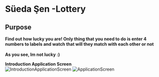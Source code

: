 # Süeda Şen -Lottery 

## Purpose

**Find out how lucky you are! Only thing that you need to do is enter 4 numbers to labels and watch that will they match with each other or not** <br/>
<br/>
**As you see, Im not lucky :)** <br/>

**Introduction Application Screen** <br/>
![IntroductionApplicationScreen](https://i.hizliresim.com/xlmSCg.png) 
![ApplicationScreen](https://i.hizliresim.com/Cr2rix.png)<br/>
